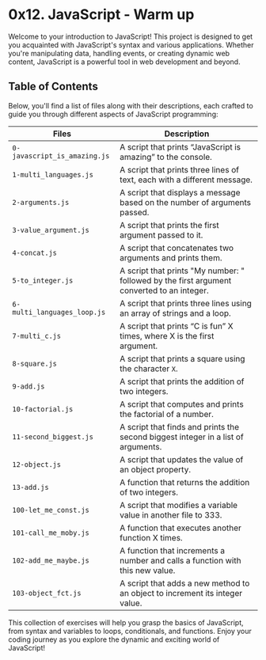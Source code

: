 # 0x12. JavaScript - Warm up

Welcome to your introduction to JavaScript! This project is designed to get you acquainted with JavaScript's syntax and various applications. Whether you're manipulating data, handling events, or creating dynamic web content, JavaScript is a powerful tool in web development and beyond.

## Table of Contents

Below, you'll find a list of files along with their descriptions, each crafted to guide you through different aspects of JavaScript programming:

| Files                      | Description                                                                 |
|----------------------------|-----------------------------------------------------------------------------|
| `0-javascript_is_amazing.js` | A script that prints “JavaScript is amazing” to the console.               |
| `1-multi_languages.js`     | A script that prints three lines of text, each with a different message.   |
| `2-arguments.js`           | A script that displays a message based on the number of arguments passed.  |
| `3-value_argument.js`      | A script that prints the first argument passed to it.                      |
| `4-concat.js`              | A script that concatenates two arguments and prints them.                  |
| `5-to_integer.js`          | A script that prints "My number: " followed by the first argument converted to an integer. |
| `6-multi_languages_loop.js`| A script that prints three lines using an array of strings and a loop.     |
| `7-multi_c.js`             | A script that prints “C is fun” X times, where X is the first argument.    |
| `8-square.js`              | A script that prints a square using the character `X`.                     |
| `9-add.js`                 | A script that prints the addition of two integers.                         |
| `10-factorial.js`          | A script that computes and prints the factorial of a number.               |
| `11-second_biggest.js`     | A script that finds and prints the second biggest integer in a list of arguments. |
| `12-object.js`             | A script that updates the value of an object property.                     |
| `13-add.js`                | A function that returns the addition of two integers.                      |
| `100-let_me_const.js`      | A script that modifies a variable value in another file to 333.            |
| `101-call_me_moby.js`      | A function that executes another function X times.                         |
| `102-add_me_maybe.js`      | A function that increments a number and calls a function with this new value. |
| `103-object_fct.js`        | A script that adds a new method to an object to increment its integer value. |

This collection of exercises will help you grasp the basics of JavaScript, from syntax and variables to loops, conditionals, and functions. Enjoy your coding journey as you explore the dynamic and exciting world of JavaScript!
